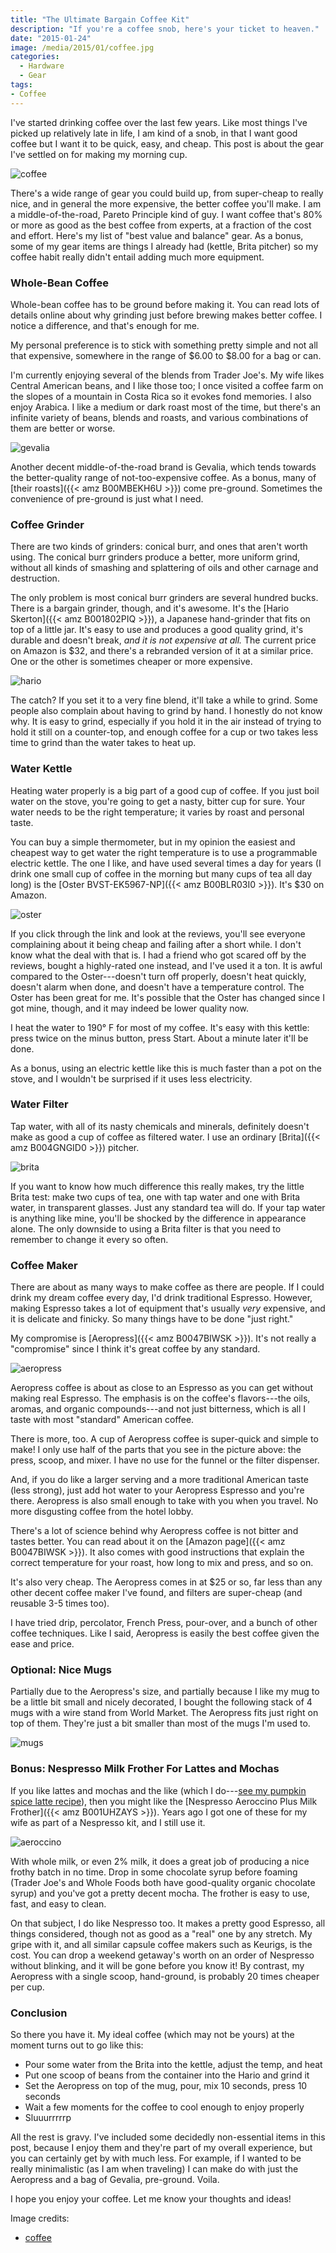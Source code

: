 ```yaml
---
title: "The Ultimate Bargain Coffee Kit"
description: "If you're a coffee snob, here's your ticket to heaven."
date: "2015-01-24"
image: /media/2015/01/coffee.jpg
categories:
  - Hardware
  - Gear
tags:
- Coffee
---
```


I've started drinking coffee over the last few years. Like most things I've
picked up relatively late in life, I am kind of a snob, in that I want good
coffee but I want it to be quick, easy, and cheap. This post is about the gear
I've settled on for making my morning cup.

![coffee](/media/2015/01/coffee.jpg)

<!--more-->

There's a wide range of gear you could build up, from super-cheap to really
nice, and in general the more expensive, the better coffee you'll make. I am a
middle-of-the-road, Pareto Principle kind of guy. I want coffee that's 80% or
more as good as the best coffee from experts, at a fraction of the cost and
effort. Here's my list of "best value and balance" gear. As a bonus, some of my
gear items are things I already had (kettle, Brita pitcher) so
my coffee habit really didn't entail adding much more equipment.

### Whole-Bean Coffee

Whole-bean coffee has to be ground before making it. You can read lots of
details online about why grinding just before brewing makes better coffee. I
notice a difference, and that's enough for me.

My personal preference is to stick with something pretty simple and not all that
expensive, somewhere in the range of $6.00 to $8.00 for a bag or can.

I'm currently enjoying several of the blends from Trader Joe's. My wife likes
Central American beans, and I like those too; I once visited a coffee farm on
the slopes of a mountain in Costa Rica so it evokes fond memories. I also enjoy
Arabica. I like a medium or dark roast most of the time, but there's an infinite
variety of beans, blends and roasts, and various combinations of them are better
or worse.

![gevalia](/media/2015/01/gevalia.jpg)

Another decent middle-of-the-road brand is Gevalia, which tends towards the
better-quality range of not-too-expensive coffee. As a bonus, many of [their
roasts]({{< amz B00MBEKH6U >}})
come pre-ground. Sometimes the convenience of pre-ground is just what I need.

### Coffee Grinder

There are two kinds of grinders: conical burr, and ones that aren't worth using.
The conical burr grinders produce a better, more uniform grind, without all
kinds of smashing and splattering of oils and other carnage and destruction.

The only problem is most conical burr grinders are several hundred bucks. There
is a bargain grinder, though, and it's awesome. It's the [Hario
Skerton]({{< amz B001802PIQ >}}), a Japanese hand-grinder
that fits on top of a little jar. It's easy to use and produces a good quality
grind, it's durable and doesn't break, *and it is not expensive at all.* The current price on Amazon is $32, and
there's a rebranded version of it at a similar price. One or the other is
sometimes cheaper or more expensive.

![hario](/media/2015/01/hario.jpg)

The catch? If you set it to a very fine blend, it'll take a while to grind.
Some people also complain about having to grind by hand. I honestly do not know
why. It is easy to grind, especially if you hold it in the air instead of trying
to hold it still on a counter-top, and enough coffee for a cup or two takes less
time to grind than the water takes to heat up.

### Water Kettle

Heating water properly is a big part of a good cup of coffee. If you just boil
water on the stove, you're going to get a nasty, bitter cup for sure. Your water
needs to be the right temperature; it varies by roast and personal taste.

You can buy a simple thermometer, but in my opinion the easiest and cheapest way
to get water the right temperature is to use a programmable electric kettle. The
one I like, and have used several times a day for years (I drink one small cup
of coffee in the morning but many cups of tea all day long) is the [Oster
BVST-EK5967-NP]({{< amz B00BLR03I0 >}}).
It's $30 on Amazon.

![oster](/media/2015/01/oster.jpg)

If you click through the link and look at the reviews, you'll see everyone
complaining about it being cheap and failing after a short while. I don't know
what the deal with that is. I had a friend who got scared off by the reviews,
bought a highly-rated one instead, and I've used it a ton. It is awful compared
to the Oster---doesn't turn off properly, doesn't heat quickly, doesn't alarm
when done, and doesn't have a temperature control. The Oster has been great
for me. It's possible that the Oster has changed since I got mine, though, and
it may indeed be lower quality now.

I heat the water to 190&deg; F for most of my coffee. It's easy with this
kettle: press twice on the minus button, press Start. About a minute later it'll
be done.

As a bonus, using an electric kettle like this is much faster than a pot on the
stove, and I wouldn't be surprised if it uses less electricity.

### Water Filter

Tap water, with all of its nasty chemicals and minerals, definitely doesn't make as good a
cup of coffee as filtered water. I use an ordinary
[Brita]({{< amz B004GNGID0 >}})
pitcher.

![brita](/media/2015/01/brita.jpg)

If you want to know how much difference this really makes, try the little Brita
test: make two cups of tea, one with tap water and one with Brita water, in
transparent glasses. Just any standard tea will do. If your tap water is
anything like mine, you'll be shocked by the difference in appearance alone. The
only downside to using a Brita filter is that you need to remember to change it
every so often.

### Coffee Maker

There are about as many ways to make coffee as there are people. If I could
drink my dream coffee every day, I'd drink traditional Espresso. However, making
Espresso takes a lot of equipment that's usually *very* expensive, and it is
delicate and finicky. So many things have to be done "just right."

My compromise is
[Aeropress]({{< amz B0047BIWSK >}}). It's
not really a "compromise" since I think it's great coffee by any standard.

![aeropress](/media/2015/01/aeropress.jpg)

Aeropress coffee is about as close to an Espresso as
you can get without making real Espresso. The emphasis is on the coffee's
flavors---the oils, aromas, and organic compounds---and not just bitterness,
which is all I taste with most "standard" American coffee.

There is more, too. A cup of Aeropress coffee is super-quick and simple to make!
I only use half of the parts that you see in the picture above: the press,
scoop, and mixer. I have no use for the funnel or the filter dispenser.

And, if you do like a larger serving and a more traditional American taste (less
strong), just add hot water to your Aeropress Espresso and you're there.
Aeropress is also small enough to take with you when you travel. No more
disgusting coffee from the hotel lobby.

There's a lot of science behind why Aeropress coffee is not bitter and tastes
better. You can read about it on the 
[Amazon page]({{< amz B0047BIWSK >}}).
It also comes with good instructions that explain the correct temperature for
your roast, how long to mix and press, and so on.

It's also very cheap. The Aeropress comes in at $25 or so, far less than any
other decent coffee maker I've found, and filters are super-cheap (and reusable
3-5 times too).

I have tried drip, percolator, French Press, pour-over, and a bunch of other
coffee techniques. Like I said, Aeropress is easily the best coffee given the
ease and price.

### Optional: Nice Mugs

Partially due to the Aeropress's size, and partially because I like my mug to be
a little bit small and nicely decorated, I bought the following stack of 4 mugs
with a wire stand
from World Market. The Aeropress fits just right on top of them. They're just a
bit smaller than most of the mugs I'm used to.

![mugs](/media/2015/01/mugs.jpg)


### Bonus: Nespresso Milk Frother For Lattes and Mochas

If you like lattes and mochas and the like (which I do---[see my pumpkin spice latte
recipe](https://vividcortex.com/blog/2014/11/05/make-your-own-pumpkin-spice-latte/)), then you might like the
[Nespresso Aeroccino Plus Milk Frother]({{< amz B001UHZAYS >}}).
Years ago I got one of these for my wife as part of a Nespresso kit, and I still use it.

![aeroccino](/media/2015/01/aeroccino.jpg)

With whole milk, or even 2% milk, it does a great job of producing a nice frothy
batch in no time. Drop in some chocolate syrup before foaming (Trader Joe's and Whole Foods
both have good-quality organic chocolate syrup) and you've got a pretty decent
mocha. The frother is easy to use, fast, and easy to clean.

On that subject, I do like Nespresso too. It makes a pretty good Espresso, all
things considered, though not as good as a "real" one by any stretch. My gripe
with it, and all similar capsule coffee makers such as Keurigs, is the cost. You
can drop a weekend getaway's worth on an order of Nespresso without blinking,
and it will be gone before you know it! By contrast, my Aeropress with a single
scoop, hand-ground, is probably 20 times cheaper per cup.

### Conclusion

So there you have it. My ideal coffee (which may not be yours) at the moment
turns out to go like this:

* Pour some water from the Brita into the kettle, adjust the temp, and heat
* Put one scoop of beans from the container into the Hario and grind it
* Set the Aeropress on top of the mug, pour, mix 10 seconds, press 10 seconds
* Wait a few moments for the coffee to cool enough to enjoy properly
* Sluuurrrrrp

All the rest is gravy. I've included some decidedly non-essential items in this
post, because I enjoy them and they're part of my overall experience, but you
can certainly get by with much less. For example, if I wanted to be really
minimalistic (as I am when traveling) I can make do with just the Aeropress and
a bag of Gevalia, pre-ground. Voila.

I hope you enjoy your coffee. Let me know your thoughts and ideas!

Image credits:

  * [coffee](https://www.flickr.com/photos/zachinglis/5507648594/)


